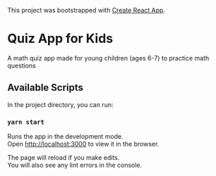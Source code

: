 This project was bootstrapped with [Create React App](https://github.com/facebook/create-react-app).

# Quiz App for Kids

A math quiz app made for young children (ages 6-7) to practice math questions

## Available Scripts

In the project directory, you can run:

### `yarn start`

Runs the app in the development mode.<br />
Open [http://localhost:3000](http://localhost:3000) to view it in the browser.

The page will reload if you make edits.<br />
You will also see any lint errors in the console.

